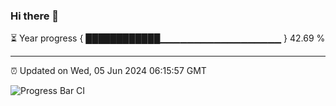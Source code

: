 ### Hi there 👋

⏳ Year progress { ████████████▁▁▁▁▁▁▁▁▁▁▁▁▁▁▁▁▁▁ } 42.69 %

---

⏰ Updated on Wed, 05 Jun 2024 06:15:57 GMT

![Progress Bar CI](https://github.com/liununu/liununu/workflows/Progress%20Bar%20CI/badge.svg)
